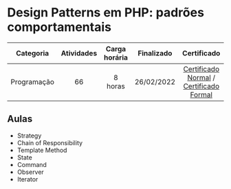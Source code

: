 # Design Patterns em PHP: padrões comportamentais

Categoria | Atividades | Carga horária | Finalizado | Certificado |
:-:|:-:|:-:|:-:|:-:|
Programação | 66 | 8 horas | 26/02/2022 | [Certificado Normal](https://cursos.alura.com.br/certificate/af92271c-ba6d-4961-b3ac-b7e59333f1c2) / [Certificado Formal](https://cursos.alura.com.br/user/rodineicosta/course/php-design-pattern-comportamental/formalCertificate)

## Aulas

- Strategy
- Chain of Responsibility
- Template Method
- State
- Command
- Observer
- Iterator
